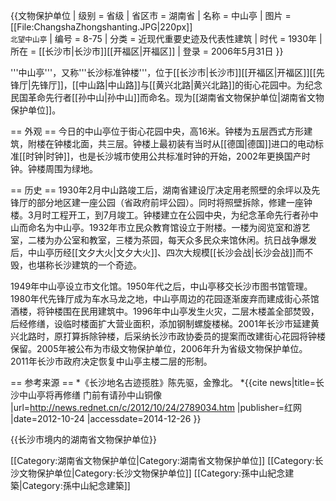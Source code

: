 {{文物保护单位
| 级别 = 省级
| 省区市 = 湖南省
| 名称 = 中山亭
| 图片 = [[File:ChangshaZhongshanting.JPG|220px]]<br><small>北望中山亭</small>
| 编号 = 8-75
| 分类 = 近现代重要史迹及代表性建筑
| 时代 = 1930年
| 所在 = [[长沙市|长沙市]][[开福区|开福区]]
| 登录 = 2006年5月31日
}}

'''中山亭'''，又称'''长沙标准钟楼'''，位于[[长沙市|长沙市]][[开福区|开福区]][[先锋厅|先锋厅]]，[[中山路|中山路]]与[[黄兴北路|黄兴北路]]的街心花园中。为纪念民国革命先行者[[孙中山|孙中山]]而命名。现为[[湖南省文物保护单位|湖南省文物保护单位]]。

== 外观 ==
今日的中山亭位于街心花园中央，高16米。钟楼为五层西式方形建筑，附楼在钟楼北面，共三层。钟楼上最初装有当时从[[德国|德国]]进口的电动标准[[时钟|时钟]]，也是长沙城市使用公共标准时钟的开始，2002年更换国产时钟。钟楼周围为绿地。

== 历史 ==
1930年2月中山路竣工后，湖南省建设厅决定用老照壁的余坪以及先锋厅的部分地区建一座公园（省政府前坪公园）。同时将照壁拆除，修建一座钟楼。3月时工程开工，到7月竣工。钟楼建立在公园中央，为纪念革命先行者孙中山而命名为中山亭。1932年市立民众教育馆设立于附楼。一楼为阅览室和游艺室，二楼为办公室和教室，三楼为茶园，每天众多民众来馆休闲。抗日战争爆发后，中山亭历经[[文夕大火|文夕大火]]、四次大规模[[长沙会战|长沙会战]]而不毁，也堪称长沙建筑的一个奇迹。

1949年中山亭设立市文化馆。1950年代之后，中山亭移交长沙市图书馆管理。1980年代先锋厅成为车水马龙之地，中山亭周边的花园逐渐废弃而建成街心茶馆酒楼，将钟楼围在民用建筑中。1996年中山亭发生火灾，二层木楼盖全部焚毁，后经修缮，设临时楼面扩大营业面积，添加钢制螺旋楼梯。2001年长沙市延建黄兴北路时，原打算拆除钟楼，后采纳长沙市政协委员的提案而改建街心花园将钟楼保留。2005年被公布为市级文物保护单位，2006年升为省级文物保护单位。2011年长沙市政府决定恢复中山亭主楼二层的形制。

== 参考来源 ==
*《长沙地名古迹揽胜》陈先驱，金豫北。
*{{cite news|title=长沙中山亭将再修缮 门前有请孙中山铜像 |url=http://news.rednet.cn/c/2012/10/24/2789034.htm |publisher=红网 |date=2012-10-24 |accessdate=2014-12-26 }}

{{长沙市境内的湖南省文物保护单位}}

[[Category:湖南省文物保护单位|Category:湖南省文物保护单位]]
[[Category:长沙文物保护单位|Category:长沙文物保护单位]]
[[Category:孫中山紀念建築|Category:孫中山紀念建築]]